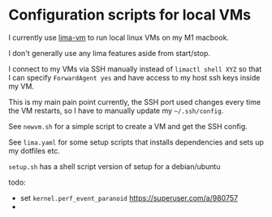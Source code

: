 # Configuration scripts for local VMs

I currently use [lima-vm](https://github.com/lima-vm/lima)
to run local linux VMs on my M1 macbook.

I don't generally use any lima features aside from start/stop.

I connect to my VMs via SSH manually instead of `limactl shell XYZ`
so that I can specify `ForwardAgent yes` and have access to my host
ssh keys inside my VM.

This is my main pain point currently, the SSH port used changes every
time the VM restarts, so I have to manually update my `~/.ssh/config`.

See `newvm.sh` for a simple script to create a VM and get the SSH config.

See `lima.yaml` for some setup scripts that installs dependencies and sets up
my dotfiles etc.

`setup.sh` has a shell script version of setup for a debian/ubuntu

todo:
- set `kernel.perf_event_paranoid` https://superuser.com/a/980757
-


